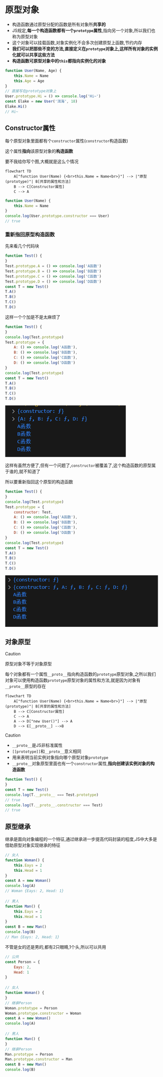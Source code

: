 # 原型对象

* 构造函数通过原型分配的函数是所有对象所**共享的**
* JS规定,**每一个构造函数都有一个`prototype`属性**,指向另一个对象,所以我们也称为原型对象
* 这个对象可以挂载函数,对象实例化不会多次创建原型上函数,节约内存
* **我们可以把那些不变的方法,直接定义在`prototype`对象上,这样所有对象的实例化就可以共享这些方法**
* **构造函数可原型对象中的`this`都指向实例化的对象**

```js
function User(Name, Age) {
    this.Name = Name
    this.Age = Age
}
// 直接写在prototype对象上
User.prototype.Hi = () => console.log('Hi~')
const Elake = new User('洱海', 18)
Elake.Hi()
// Hi~
```

## Constructor属性

每个原型对象里面都有个`constructor`属性(`constructor`构造函数)

这个属性**指向**该原型对象的**构造函数**

要不我给你写个图,大概就是这么个情况

```mermaid
flowchart TD
    A["function User(Name) {<br>this.Name = Name<br>}"] --> |"原型(prototype)"| B[共享的属性和方法]
    B --> C[Constructor属性]
    C --> A
```

```js
function User(Name) {
    this.Name = Name
}
console.log(User.prototype.constructor === User)
// true
```

### 重新指回原型构造函数

先来看几个代码块

```js
function Test() {
}
Test.prototype.A = () => console.log('A函数')
Test.prototype.B = () => console.log('B函数')
Test.prototype.C = () => console.log('C函数')
Test.prototype.D = () => console.log('D函数')
const T = new Test()
T.A()
T.B()
T.C()
T.D()
```

这样一个个加是不是太麻烦了

```js
function Test() {
}
console.log(Test.prototype)
Test.prototype = {
    A: () => console.log('A函数'),
    B: () => console.log('B函数'),
    C: () => console.log('C函数'),
    D: () => console.log('D函数')
}
console.log(Test.prototype)
const T = new Test()
T.A()
T.B()
T.C()
T.D()
```

![61-1](assets/61-1.png)

这样有虽然方便了,但有一个问题了,`constructor`被覆盖了,这个构造函数的原型属于谁的,就不知道了

所以要重新指回这个原型的构造函数

```js
function Test() {
}
console.log(Test.prototype)
Test.prototype = {
    constructor: Test,
    A: () => console.log('A函数'),
    B: () => console.log('B函数'),
    C: () => console.log('C函数'),
    D: () => console.log('D函数')
}
console.log(Test.prototype)
const T = new Test()
T.A()
T.B()
T.C()
T.D()
```

![61-2](assets/61-2.png)

## 对象原型

> [!caution]
>
> 原型对象不等于对象原型

每个对象都有一个属性`__proto__`指向构造函数的`prototype`原型对象,之所以我们对象可以使用构造函数`prototype`原型对象的属性和方法,就是因为对象有`__proto__`原型的存在

```mermaid
flowchart TD
    A["function User(Name) {<br>this.Name = Name<br>}"] --> |"原型(prototype)"| B[共享的属性和方法]
    B --> C[Constructor属性]
    C --> A
    A --> D["new User()"] --> A
    D --> E[__proto__] -->B
```

> [!caution]
>
> * `__proto__`是JS非标准属性
> * `[[prototype]]`和`__proto__`意义相同
> * 用来表明当前实例对象指向哪个原型对象`prototype`
> * `__proto__`对象原型里面也有一个`constructor`属性,**指向创建该实例对象的构造函数**

```js
function Test() {
}
const T = new Test()
console.log(T.__proto__ === Test.prototype)
// true
console.log(T.__proto__.constructor === Test)
// true
```

## 原型继承

继承是面向对象编程的一个特征,通过继承进一步提高代码封装的程度,JS中大多是借助原型对象实现继承的特征

```js
// 女人
function Woman() {
    this.Eays = 2
    this.Head = 1
}
const A = new Woman()
console.log(A)
// Woman {Eays: 2, Head: 1}

// 男人
function Man() {
    this.Eays = 2
    this.Head = 1
}
const B = new Man()
console.log(B)
// Man {Eays: 2, Head: 1}
```

不管是女的还是男的,都有2只眼睛,1个头,所以可以共用

```js
// 公共
const Person = {
    Eays: 2,
    Head: 1
}

// 女人
function Woman() {
}
// 继承Person
Woman.prototype = Person
Woman.prototype.constructor = Woman
const A = new Woman()
console.log(A)

// 男人
function Man() {
}
// 继承Person
Man.prototype = Person
Man.prototype.constructor = Man
const B = new Man()
console.log(B)
```

